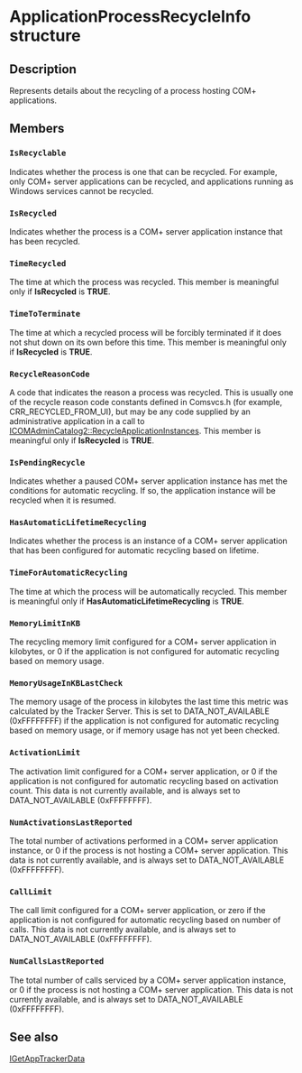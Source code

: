 # ApplicationProcessRecycleInfo structure

## Description

Represents details about the recycling of a process hosting COM+ applications.

## Members

### `IsRecyclable`

Indicates whether the process is one that can be recycled. For example, only COM+ server applications can be recycled, and applications running as Windows services cannot be recycled.

### `IsRecycled`

Indicates whether the process is a COM+ server application instance that has been recycled.

### `TimeRecycled`

The time at which the process was recycled. This member is meaningful only if **IsRecycled** is **TRUE**.

### `TimeToTerminate`

The time at which a recycled process will be forcibly terminated if it does not shut down on its own before this time. This member is meaningful only if **IsRecycled** is **TRUE**.

### `RecycleReasonCode`

A code that indicates the reason a process was recycled. This is usually one of the recycle reason code constants defined in Comsvcs.h (for example, CRR_RECYCLED_FROM_UI), but may be any code supplied by an administrative application in a call to [ICOMAdminCatalog2::RecycleApplicationInstances](https://learn.microsoft.com/windows/desktop/api/comadmin/nf-comadmin-icomadmincatalog2-recycleapplicationinstances). This member is meaningful only if **IsRecycled** is **TRUE**.

### `IsPendingRecycle`

Indicates whether a paused COM+ server application instance has met the conditions for automatic recycling. If so, the application instance will be recycled when it is resumed.

### `HasAutomaticLifetimeRecycling`

Indicates whether the process is an instance of a COM+ server application that has been configured for automatic recycling based on lifetime.

### `TimeForAutomaticRecycling`

The time at which the process will be automatically recycled. This member is meaningful only if **HasAutomaticLifetimeRecycling** is **TRUE**.

### `MemoryLimitInKB`

The recycling memory limit configured for a COM+ server application in kilobytes, or 0 if the application is not configured for automatic recycling based on memory usage.

### `MemoryUsageInKBLastCheck`

The memory usage of the process in kilobytes the last time this metric was calculated by the Tracker Server. This is set to DATA_NOT_AVAILABLE (0xFFFFFFFF) if the application is not configured for automatic recycling based on memory usage, or if memory usage has not yet been checked.

### `ActivationLimit`

The activation limit configured for a COM+ server application, or 0 if the application is not configured for automatic recycling based on activation count. This data is not currently available, and is always set to DATA_NOT_AVAILABLE (0xFFFFFFFF).

### `NumActivationsLastReported`

The total number of activations performed in a COM+ server application instance, or 0 if the process is not hosting a COM+ server application. This data is not currently available, and is always set to DATA_NOT_AVAILABLE (0xFFFFFFFF).

### `CallLimit`

The call limit configured for a COM+ server application, or zero if the application is not configured for automatic recycling based on number of calls. This data is not currently available, and is always set to DATA_NOT_AVAILABLE (0xFFFFFFFF).

### `NumCallsLastReported`

The total number of calls serviced by a COM+ server application instance, or 0 if the process is not hosting a COM+ server application. This data is not currently available, and is always set to DATA_NOT_AVAILABLE (0xFFFFFFFF).

## See also

[IGetAppTrackerData](https://learn.microsoft.com/windows/desktop/api/comsvcs/nn-comsvcs-igetapptrackerdata)